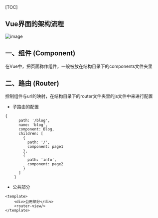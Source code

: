[TOC]
## Vue界面的架构流程
![image](https://mc.qcloudimg.com/static/img/d63005a5d785358289fab9f0ea997aff/image.png)

## 一、组件 (Component)
在Vue中，把页面称作组件，一般被放在结构目录下的components文件夹里

## 二、路由 (Router)
控制组件与url的映射，在结构目录下的router文件夹里的js文件中来进行配置
+ 子路由的配置
```
{
      path: '/blog',
      name: 'blog',
      component: Blog,
      children: [
        {
          path: '/',
          component: page1
        },
        {
          path: 'info',
          component: page2
        }
      ]
    }
```
+ 公共部分
```
<template>
    <div>公用部分</div>
    <router-view/>
</template>